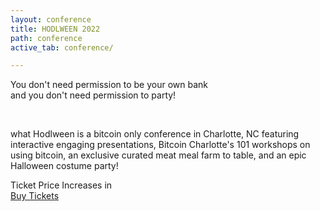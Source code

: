 ```yaml
---
layout: conference
title: HODLWEEN 2022
path: conference
active_tab: conference/

---
```


<div class="highlight-section2">
    <p class="hodlween-font">
    You don't need permission to be your own bank
	<br>and you don't need permission to party!
    </p>
    <br>
    <p>
    what Hodlween is a bitcoin only conference in Charlotte, NC featuring interactive engaging presentations, Bitcoin Charlotte's 101 workshops on using bitcoin, an exclusive curated meat meal farm to table, and an epic Halloween costume party!
    </p>
</div>

<div class="highlight-section">
	<div class="ticket-price-increase">
	    <span id="ticket-price-increase-hdr">Ticket Price Increases in</span>
	    <div id="countdown-ticker"></div>
		<a href="/conference/tickets" class="orange-pill-btn">Buy Tickets</a>
	</div>
</div>